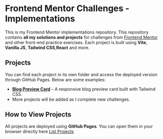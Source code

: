 # Frontend Mentor Challenges - Implementations

This is my Frontend Mentor implementations repository. This repository contains **all my solutions and projects** for challenges from [Frontend Mentor](https://www.frontendmentor.io/) and other front-end practice exercises. Each project is built using **Vite**, **Vanilla JS**, **Tailwind CSS**,**React** and more.

## Projects

You can find each project in its own folder and access the deployed version through GitHub Pages. Below are some examples:

- **[Blog Preview Card](blog-preview-card/)** – A responsive blog preview card built with Tailwind CSS.
- More projects will be added as I complete new challenges.

## How to View Projects

All projects are deployed using **GitHub Pages**. You can open them in your browser directly here [List Projects](https://robspalo.github.io/frontend-mentor/)

